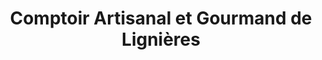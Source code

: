---
title: "Comptoir Artisanal et Gourmand de Lignières"
url: /lignieres/comptoir-artisanal-et-gourmand-de-lignieres/
shop: cadeau
---